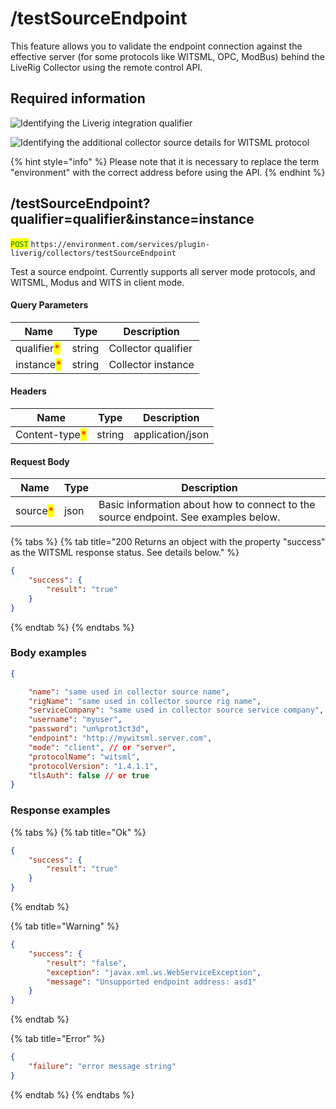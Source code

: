 # /testSourceEndpoint

This feature allows you to validate the endpoint connection against the effective server (for some protocols like WITSML, OPC, ModBus) behind the LiveRig Collector using the remote control API.

## Required information

![Identifying the Liverig integration qualifier](../../../.gitbook/assets/collector-source-details/basic-qualifier-and-instance-information.png)

![Identifying the additional collector source details for WITSML protocol](../../../.gitbook/assets/collector-source-details/witsml-source-details.png)

{% hint style="info" %}
Please note that it is necessary to replace the term "environment" with the correct address before using the API.
{% endhint %}

## /testSourceEndpoint?qualifier=qualifier\&instance=instance

<mark style="color:green;">`POST`</mark> `https://environment.com/services/plugin-liverig/collectors/testSourceEndpoint`

Test a source endpoint. Currently supports all server mode protocols, and WITSML, Modus and WITS in client mode.

#### Query Parameters

| Name                                        | Type   | Description         |
| ------------------------------------------- | ------ | ------------------- |
| qualifier<mark style="color:red;">\*</mark> | string | Collector qualifier |
| instance<mark style="color:red;">\*</mark>  | string | Collector instance  |

#### Headers

| Name                                           | Type   | Description      |
| ---------------------------------------------- | ------ | ---------------- |
| Content-type<mark style="color:red;">\*</mark> | string | application/json |

#### Request Body

| Name                                     | Type | Description                                                                        |
| ---------------------------------------- | ---- | ---------------------------------------------------------------------------------- |
| source<mark style="color:red;">\*</mark> | json | Basic information about how to connect to the source endpoint. See examples below. |

{% tabs %}
{% tab title="200 Returns an object with the property "success" as the WITSML response status. See details below." %}
```json
{
    "success": {
        "result": "true"
    }
}
```
{% endtab %}
{% endtabs %}

### Body examples

```json
{

    "name": "same used in collector source name",
    "rigName": "same used in collector source rig name",
    "serviceCompany": "same used in collector source service company",
    "username": "myuser",
    "password": "un%prot3ct3d",
    "endpoint": "http://mywitsml.server.com",
    "mode": "client", // or "server",
    "protocolName": "witsml",
    "protocolVersion": "1.4.1.1",
    "tlsAuth": false // or true
}
```

### Response examples

{% tabs %}
{% tab title="Ok" %}
```json
{
    "success": {
        "result": "true"
    }
}
```
{% endtab %}

{% tab title="Warning" %}
```json
{
    "success": {
        "result": "false",
        "exception": "javax.xml.ws.WebServiceException",
        "message": "Unsupported endpoint address: asd1"
    }
}
```
{% endtab %}

{% tab title="Error" %}
```json
{
    "failure": "error message string"
}
```
{% endtab %}
{% endtabs %}
